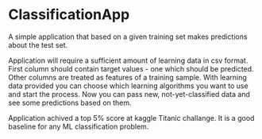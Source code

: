 # ClassificationApp
A simple application that based on a given training set makes predictions about the test set.

Application will require a sufficient amount of learning data in csv format. First column should contain target values - one which should be predicted. Other columns are treated as features of a training sample. With learning data provided you can choose which learning algorithms you want to use and start the process. Now you can pass new, not-yet-classified data and see some predictions based on them.

Application achived a top 5% score at kaggle Titanic challange. It is a good baseline for any ML classification problem. 
